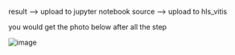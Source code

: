 result --> upload to jupyter notebook
source --> upload to hls_vitis   

you would get the photo below after all the step 
  
![image](https://github.com/MODKWODK/Lab2-MAXI-and-Stream-interface-/assets/145253191/436a940f-6775-4b7f-9fef-15b755964d4b)

